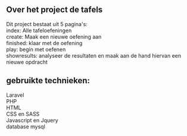 ## Over het project de tafels

Dit project bestaat uit 5 pagina's:<br>
index: Alle tafeloefeningen<br>
create: Maak een nieuwe oefening aan<br>
finished: klaar met de oefening<br>
play: begin met oefenen<br>
showresults: analyseer de resultaten en maak aan de hand hiervan een nieuwe opdracht

## gebruikte technieken:
Laravel<br>
PHP<br>
HTML<br>
CSS en SASS<br>
Javascript en Jquery<br>
database mysql